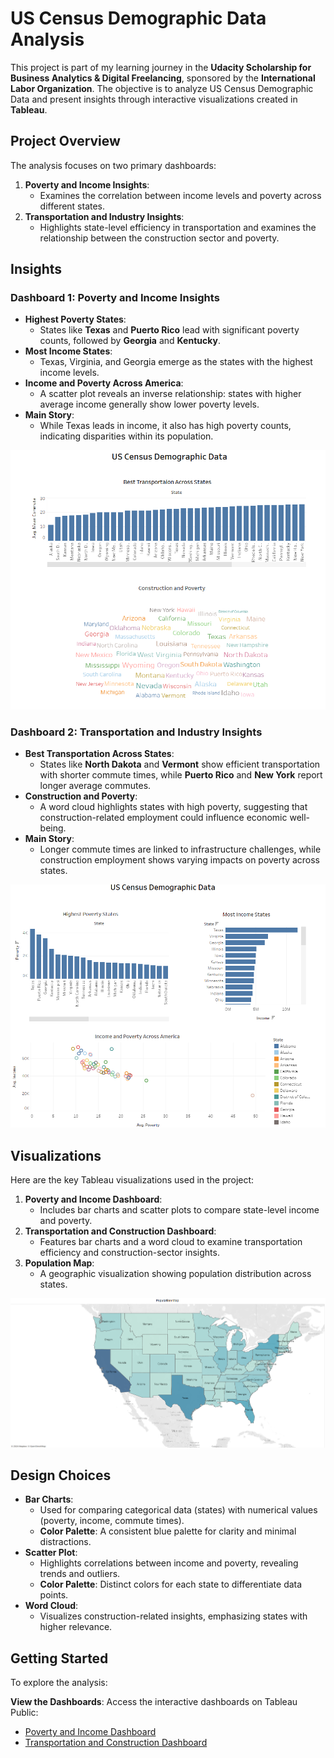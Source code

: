 # US Census Demographic Data Analysis

This project is part of my learning journey in the **Udacity Scholarship for Business Analytics & Digital Freelancing**, sponsored by the **International Labor Organization**. The objective is to analyze US Census Demographic Data and present insights through interactive visualizations created in **Tableau**.

## Project Overview

The analysis focuses on two primary dashboards:
1. **Poverty and Income Insights**:
   - Examines the correlation between income levels and poverty across different states.
2. **Transportation and Industry Insights**:
   - Highlights state-level efficiency in transportation and examines the relationship between the construction sector and poverty.

## Insights

### Dashboard 1: Poverty and Income Insights
- **Highest Poverty States**:
  - States like **Texas** and **Puerto Rico** lead with significant poverty counts, followed by **Georgia** and **Kentucky**.
- **Most Income States**:
  - Texas, Virginia, and Georgia emerge as the states with the highest income levels.
- **Income and Poverty Across America**:
  - A scatter plot reveals an inverse relationship: states with higher average income generally show lower poverty levels.
- **Main Story**:
  - While Texas leads in income, it also has high poverty counts, indicating disparities within its population.

![Poverty and Income Insights](./visuals/Poverty%20and%20Income%20Dashboard.png)

### Dashboard 2: Transportation and Industry Insights
- **Best Transportation Across States**:
  - States like **North Dakota** and **Vermont** show efficient transportation with shorter commute times, while **Puerto Rico** and **New York** report longer average commutes.
- **Construction and Poverty**:
  - A word cloud highlights states with high poverty, suggesting that construction-related employment could influence economic well-being.
- **Main Story**:
  - Longer commute times are linked to infrastructure challenges, while construction employment shows varying impacts on poverty across states.

![Transportation and Construction Insights](./visuals/Transportation%20and%20Construction%20Dashboard.png)

## Visualizations

Here are the key Tableau visualizations used in the project:
1. **Poverty and Income Dashboard**:
   - Includes bar charts and scatter plots to compare state-level income and poverty.
2. **Transportation and Construction Dashboard**:
   - Features bar charts and a word cloud to examine transportation efficiency and construction-sector insights.
3. **Population Map**:
   - A geographic visualization showing population distribution across states.

![Population Map](./visuals/Population%20Map.png)


## Design Choices

- **Bar Charts**:
  - Used for comparing categorical data (states) with numerical values (poverty, income, commute times).
  - **Color Palette**: A consistent blue palette for clarity and minimal distractions.
- **Scatter Plot**:
  - Highlights correlations between income and poverty, revealing trends and outliers.
  - **Color Palette**: Distinct colors for each state to differentiate data points.
- **Word Cloud**:
  - Visualizes construction-related insights, emphasizing states with higher relevance.

## Getting Started

To explore the analysis:

**View the Dashboards**:
   Access the interactive dashboards on Tableau Public:
   - [Poverty and Income Dashboard](./visuals/Poverty%20and%20Income%20Dashboard.png)
   - [Transportation and Construction Dashboard](./visuals/Transportation%20and%20Construction%20Dashboard.png)



